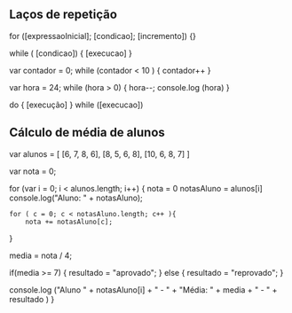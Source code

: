## Laços de repetição

for ([expressaoInicial]; [condicao]; [incremento]) {}

while ( [condicao]) {
    [execucao]
}

var contador = 0;
while (contador < 10 ) {
    contador++
}

var hora = 24;
while (hora > 0) {
    hora--;
    console.log (hora)
}

do {
    [execução]
} while ([execucao])

## Cálculo de média de alunos

var alunos = [
    [6, 7, 8, 6],
    [8, 5, 6, 8],
    [10, 6, 8, 7]
]

var nota = 0;

for (var i = 0; i < alunos.length; i++) {
    nota = 0
    notasAluno = alunos[i]
    console.log("Aluno: " + notasAluno);

    for ( c = 0; c < notasAluno.length; c++ ){
        nota += notasAluno[c];
 }

 media =  nota / 4;

 if(media >= 7) {
     resultado = "aprovado";
 } else {
     resultado = "reprovado";
 }
 
 console.log ("Aluno " + notasAluno[i] + " - " + "Média: " + media + " - " + resultado )
}